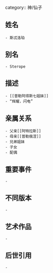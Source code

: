 category:: 神/仙子
## 姓名
	- 斯忒洛珀
## 别名
	- Sterope
## 描述
	- [[普勒阿得斯七姐妹]]
	- “辉耀，闪电”
## 亲属关系
	- 父亲[[阿特拉斯]]
	- 母亲[[普勒俄涅]]
	- 兄弟姐妹
	- 子女
	- 配偶
## 重要事件
	-
## 不同版本
	-
## 艺术作品
	-
## 后世引用
	-
